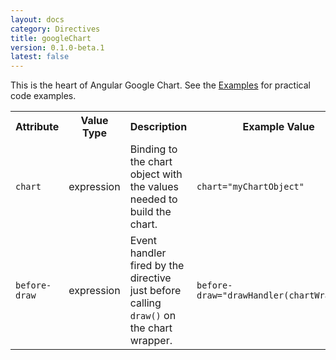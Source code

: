 ```yaml
---
layout: docs
category: Directives
title: googleChart
version: 0.1.0-beta.1
latest: false
---
```


This is the heart of Angular Google Chart. See the [Examples]({{site.baseurl}}/docs/0.0.11/examples/)
for practical code examples.

<table class="table">
    <tr>
        <th>Attribute</th>
        <th>Value Type</th>
        <th>Description</th>
        <th>Example Value</th>
    </tr>
    <tr>
        <td><p><code>chart</code></p>
        <td>expression</td>
        <td>Binding to the chart object with the values needed to build the chart.</td>
        <td><p><code>chart="myChartObject"</code></p></td>
    </tr>
    <tr>
        <td><p><code>before-draw</code></p></td>
        <td>expression</td>
        <td>
            Event handler fired by the directive just before calling
            <code>draw()</code> on the chart wrapper.
        </td>
        <td><p><code>before-draw="drawHandler(chartWrapper)"</code></p></td>
    </tr>
</table>